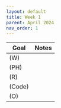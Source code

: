 ```yaml
---
layout: default
title: Week 1
parent: April 2024
nav_order: 1
---
```


| Goal | Notes | 
| ----------- | ----------- |
|(W)| |
|(PH)| |
|(R)| |
|(Code)| |
|(O)| |
